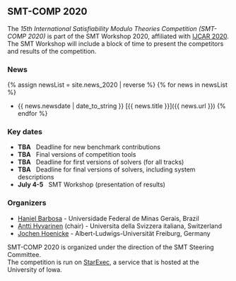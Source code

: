 ## SMT-COMP 2020

The *15th International Satisfiability Modulo Theories Competition
(SMT-COMP 2020)* is part of the SMT Workshop 2020,
affiliated with [IJCAR 2020](https://ijcar2020.org/).
The SMT Workshop will include a block of time to present the competitors
and results of the competition.

### News
{% assign newsList = site.news_2020 | reverse %}
{% for news in newsList %}
- {{ news.newsdate | date_to_string }} [{{ news.title }}]({{ news.url }})
{% endfor %}

### Key dates
 - **TBA**  &nbsp; Deadline for new benchmark contributions
 - **TBA**    &nbsp; Final versions of competition tools
 - **TBA**   &nbsp; Deadline for first versions of solvers (for all tracks)
 - **TBA**   &nbsp; Deadline for final versions of solvers, including system descriptions
 - **July 4-5** &nbsp; SMT Workshop (presentation of results)

### Organizers
- [Haniel Barbosa](http://homepages.dcc.ufmg.br/~hbarbosa/) - Universidade Federal de Minas Gerais, Brazil
- [Antti Hyvarinen](https://www.inf.usi.ch/postdoc/hyvarinen/) (chair) - Universita della Svizzera italiana, Switzerland
- [Jochen Hoenicke](https://jochen-hoenicke.de/) - Albert-Ludwigs-Universität Freiburg, Germany

SMT-COMP 2020 is organized under the direction of the SMT Steering
Committee.
<br/>
The competition is run on [StarExec](https://www.starexec.org),
a service that is hosted at the University of Iowa.

<!-- ### Acknowledgment -->
<!-- - [Mathias Preiner](https://cs.stanford.edu/people/preiner) (benchmark selection and scoring scripts) -->
<!-- - [Aaron Stump](http://homepage.divms.uiowa.edu/~astump/) (StarExec) -->
<!-- - [Andres N&ouml;tzli](https://cs.stanford.edu/people/noetzli/) (trace executor extension) -->
<!-- - Marco Gario and Andrea Micheli ([pySMT](https://github.com/pysmt/pysmt)) -->
<!-- - [Martin Riener](https://www.logic.at/staff/riener/) (logistics for certificates and trophies) -->

